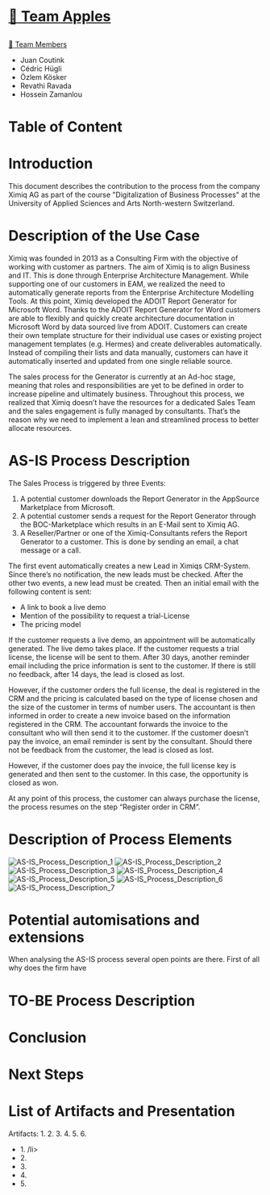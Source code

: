 # <a href="#-team-apples"><g-emoji class="g-emoji" alias="apple" fallback-src="https://github.githubassets.com/images/icons/emoji/unicode/1f34c.png">🍎</g-emoji> Team Apples</a>
## <a href="#-team-members">
  <g-emoji class="g-emoji" alias="busts_in_silhouette" fallback-src="https://github.githubassets.com/images/icons/emoji/unicode/1f465.png">👥</g-emoji>
  Team Members
</a>
<ul>
  <li>Juan Coutink</li>
  <li>Cédric Hügli</li>
  <li>Özlem Kösker</li>
  <li>Revathi Ravada</li>
  <li>Hossein Zamanlou</li>
</ul>

# Table of Content

  
# Introduction
This document describes the contribution to the process from the company Ximiq AG as part of the course "Digitalization of Business Processes" at the University of Applied Sciences and Arts North-western Switzerland. 


# Description of the Use Case 

Ximiq was founded in 2013 as a Consulting Firm with the objective of working with customer as partners. The aim of Ximiq is to align Business and IT. This is done through Enterprise Architecture Management. While supporting one of our customers in EAM, we realized the need to automatically generate reports from the Enterprise Architecture Modelling Tools. At this point, Ximiq developed the ADOIT Report Generator for Microsoft Word. Thanks to the ADOIT Report Generator for Word customers are able to flexibly and quickly create architecture documentation in Microsoft Word by data sourced live from ADOIT. Customers can create their own template structure for their individual use cases or existing project management templates (e.g. Hermes) and create deliverables automatically. Instead of compiling their lists and data manually, customers can have it automatically inserted and updated from one single reliable source. 

The sales process for the Generator is currently at an Ad-hoc stage, meaning that roles and responsibilities are yet to be defined in order to increase pipeline and ultimately business. Throughout this process, we realized that Ximiq doesn’t have the resources for a dedicated Sales Team and the sales engagement is fully managed by consultants. That’s the reason why we need to implement a lean and streamlined process to better allocate resources.  

 
# AS-IS Process Description 

The Sales Process is triggered by three Events:

1. A potential customer downloads the Report Generator in the AppSource Marketplace from Microsoft.
2. A potential customer sends a request for the Report Generator through the BOC-Marketplace which results in an E-Mail sent to Ximiq AG.
3. A Reseller/Partner or one of the Ximiq-Consultants refers the Report Generator to a customer. This is done by sending an email, a chat message or a call.

The first event automatically creates a new Lead in Ximiqs CRM-System. Since there’s no notification, the new leads must be checked. After the other two events, a new lead must be created. Then an initial email with the following content is sent: 

- A link to book a live demo
- Mention of the possibility to request a trial-License
- The pricing model

If the customer requests a live demo, an appointment will be automatically generated. The live demo takes place. If the customer requests a trial license, the license will be sent to them. After 30 days, another reminder email including the price information is sent to the customer. If there is still no feedback, after 14 days, the lead is closed as lost.

However, if the customer orders the full license, the deal is registered in the CRM and the pricing is calculated based on the type of license chosen and the size of the customer in terms of number users. The accountant is then informed in order to create a new invoice based on the information registered in the CRM. The accountant forwards the invoice to the consultant who will then send it to the customer. If the customer doesn’t pay the invoice, an email reminder is sent by the consultant. Should there not be feedback from the customer, the lead is closed as lost.

However, if the customer does pay the invoice, the full license key is generated and then sent to the customer. In this case, the opportunity is closed as won.

At any point of this process, the customer can always purchase the license, the process resumes on the step “Register order in CRM”.

Description of Process Elements
========

![AS-IS_Process_Description_1](https://user-images.githubusercontent.com/127504427/232119513-b4df5ba0-b13e-48c6-8511-db435e3c85a0.png)
![AS-IS_Process_Description_2](https://user-images.githubusercontent.com/127504427/232119516-8ae475e3-bd41-4cef-8e8d-a57cf7498430.png)
![AS-IS_Process_Description_3](https://user-images.githubusercontent.com/127504427/232119517-1816298c-d361-4250-a1bc-5973c4aa87d0.png)
![AS-IS_Process_Description_4](https://user-images.githubusercontent.com/127504427/232119519-079ffcc8-473e-434d-8b84-3684c501b218.png)
![AS-IS_Process_Description_5](https://user-images.githubusercontent.com/127504427/232119524-034f1ae4-6395-4f8b-ba5b-ee7e0331622c.png)
![AS-IS_Process_Description_6](https://user-images.githubusercontent.com/127504427/232119525-6f1a9fd1-0895-46b3-8ce3-7b695a73d26c.png)
![AS-IS_Process_Description_7](https://user-images.githubusercontent.com/127504427/232119526-f4229d96-7c2d-4571-8190-81957db2e7a8.png)


# Potential automisations and extensions
When analysing the AS-IS process several open points are there. First of all why does the firm have 

# TO-BE Process Description

# Conclusion 

# Next Steps

# List of Artifacts and Presentation
Artifacts:
  1.
  2.
  3.
  4.
  5.
  6.
 <ul>
  <li>1. /li>
  <li>2. </li>
  <li>3. </li>
  <li>4. </li>
  <li>5. </li>
</ul>
